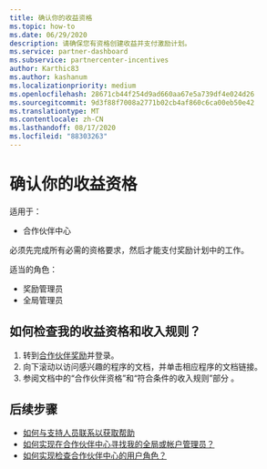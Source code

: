 ```yaml
---
title: 确认你的收益资格
ms.topic: how-to
ms.date: 06/29/2020
description: 请确保您有资格创建收益并支付激励计划。
ms.service: partner-dashboard
ms.subservice: partnercenter-incentives
author: Karthic83
ms.author: kashanum
ms.localizationpriority: medium
ms.openlocfilehash: 28671cb44f254d9ad660aa67e5a739df4e024d26
ms.sourcegitcommit: 9d3f88f7008a2771b02cb4af860c6ca00eb50e42
ms.translationtype: MT
ms.contentlocale: zh-CN
ms.lasthandoff: 08/17/2020
ms.locfileid: "88303263"
---
```

# <a name="confirm-your-earnings-eligibility"></a>确认你的收益资格

适用于：

- 合作伙伴中心

必须先完成所有必需的资格要求，然后才能支付奖励计划中的工作。

适当的角色：

- 奖励管理员
- 全局管理员

## <a name="how-do-i-check-my-earning-eligibility-and-revenue-rules"></a>如何检查我的收益资格和收入规则？

1. 转到[合作伙伴奖励](https://partner.microsoft.com/membership/partner-incentives)并登录。
2. 向下滚动以访问感兴趣的程序的文档，并单击相应程序的文档链接。
3. 参阅文档中的“合作伙伴资格”和“符合条件的收入规则”部分 。

## <a name="next-steps"></a>后续步骤

- [如何与支持人员联系以获取帮助](https://support.microsoft.com/help/4014850)
- [如何实现在合作伙伴中心寻找我的全局或帐户管理员？](https://support.microsoft.com/help/4534519)
- [如何实现检查合作伙伴中心的用户角色？](https://support.microsoft.com/help/4534700)

